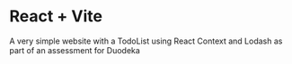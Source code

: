 # React + Vite
A very simple website with a TodoList using React Context and Lodash as part of an assessment for Duodeka
